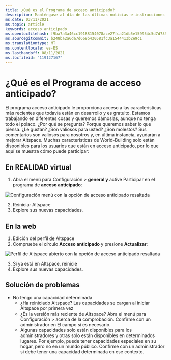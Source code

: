```yaml
---
title: ¿Qué es el Programa de acceso anticipado?
description: Manténgase al día de las últimas noticias e instrucciones para unirse al programa de acceso anticipado AltspaceVR.
ms.date: 03/11/2021
ms.topic: article
keywords: acceso anticipado
ms.openlocfilehash: f9ba7a3a46cc19188154078ace27fca21db5e159954c5d7d7356f666048d6ec9
ms.sourcegitcommit: b248ba2a6da7d669b430581fc3a1544413b2e9c1
ms.translationtype: MT
ms.contentlocale: es-ES
ms.lasthandoff: 08/11/2021
ms.locfileid: "119127167"
---
```

# <a name="what-is-the-early-access-program"></a>¿Qué es el Programa de acceso anticipado?

El programa acceso anticipado le proporciona acceso a las características más recientes que todavía están en desarrollo y es gratuito. Estamos trabajando en diferentes cosas y queremos dámoslas, aunque no tenga todo el polaco. ¿Por qué se pregunta? Porque queremos saber lo que piensa. ¿Le gustan? ¿Son valiosos para usted? ¿Son molestos? Sus comentarios son valiosos para nosotros y, en última instancia, ayudarán a mejorar Altspace. Muchas características de World-Building solo están disponibles para los usuarios que están en acceso anticipado, por lo que aquí se muestra cómo puede participar:

## <a name="in-vr"></a>En REALIDAD virtual

1. Abra el menú para Configuración > **general y** active Participar en el programa de **acceso anticipado**:

![Configuración menú con la opción de acceso anticipado resaltada](images/early-access-img-01.png)

2. Reiniciar Altspace
3. Explore sus nuevas capacidades.

## <a name="on-the-web"></a>En la web

1. Edición del perfil [de](https://account.altvr.com/users/sign_in) Altspace
2. Compruebe el círculo **Acceso anticipado** y presione **Actualizar**:

![Perfil de Altspace abierto con la opción de acceso anticipado resaltada](images/early-access-img-02.png)

3. Si ya está en Altspace, reinicie
4. Explore sus nuevas capacidades.

## <a name="troubleshooting"></a>Solución de problemas

* No tengo una capacidad determinada
    * ¿Ha reiniciado Altspace? Las capacidades se cargan al iniciar Altspace por primera vez
    * ¿Es la versión más reciente de Altspace? Abra el menú para Configuración > acerca de la comprobación. Confirme con un administrador en El campo si es necesario.
    * Algunas capacidades solo están disponibles para los administradores y otras solo están disponibles en determinados lugares. Por ejemplo, puede tener capacidades especiales en su hogar, pero no en un mundo público. Confirme con un administrador si debe tener una capacidad determinada en ese contexto.